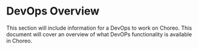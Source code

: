 # DevOps Overview

This section will include information for a DevOps to work on Choreo. This document will cover an overview of what DevOPs functionality is available in Choreo. 